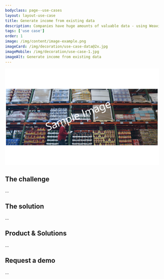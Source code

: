 ```yaml
---
bodyclass: page--use-cases
layout: layout-use-case
title: Generate income from existing data
description: Companies have huge amounts of valuable data - using Weaviate to monetize the data as supplementary income stream alongside core business.
tags: ['use case']
order: 1
image: /img/content/image-example.png
imageCard: /img/decoration/use-case-data@2x.jpg
imageMobile: /img/decoration/use-case-1.jpg
imageAlt: Generate income from existing data
---
```

![Generate income from existing data](/img/sample-usecase.png)

## The challenge

...

## The solution

...

## Product & Solutions

...

## Request a demo

...

